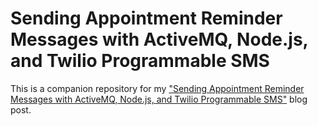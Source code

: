 # Sending Appointment Reminder Messages with ActiveMQ, Node.js, and Twilio Programmable SMS

This is a companion repository for my ["Sending Appointment Reminder Messages with ActiveMQ, Node.js, and Twilio Programmable SMS"](https://www.twilio.com/blog/sending-appointment-reminder-messages-activemq-node-js-twilio-sms) blog post.


